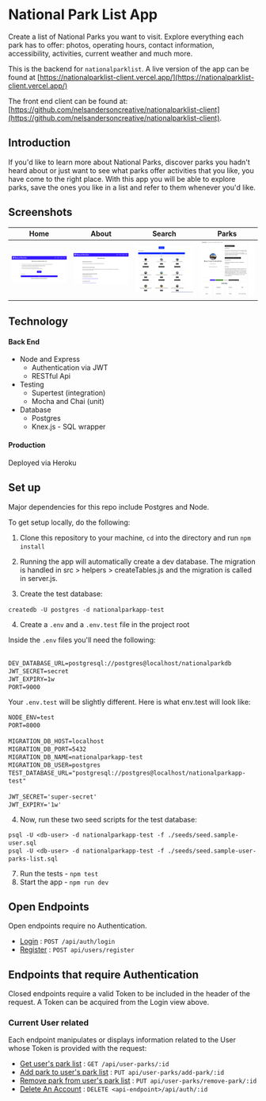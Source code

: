 # National Park List App

Create a list of National Parks you want to visit.  Explore everything each park has to offer: photos, operating hours, contact information, accessibility, activities, current weather and much more.

This is the backend for `nationalparklist`.  A live version of the app can be found at [https://nationalparklist-client.vercel.app/](https://nationalparklist-client.vercel.app/)

The front end client can be found at: [https://github.com/nelsandersoncreative/nationalparklist-client](https://github.com/nelsandersoncreative/nationalparklist-client).

## Introduction

If you'd like to learn more about National Parks, discover parks you hadn't heard about or just want to see what parks offer activities that you like, you have come to the right place. With this app you will be able to explore parks, save the ones you like in a list and refer to them whenever you'd like.

## Screenshots

| Home       | About       | Search     | Parks       |
|------------|-------------|------------|-------------|
| <img src="/assets/home.png" width="250"> | <img src="/assets/about.png" width="250"> | <img src="/assets/search.png" width="250"> | <img src="/assets/parks.png" width="250"> |

## Technology

#### Back End

* Node and Express
  * Authentication via JWT
  * RESTful Api
* Testing
  * Supertest (integration)
  * Mocha and Chai (unit)
* Database
  * Postgres
  * Knex.js - SQL wrapper

#### Production

Deployed via Heroku


## Set up

Major dependencies for this repo include Postgres and Node.

To get setup locally, do the following:

1. Clone this repository to your machine, `cd` into the directory and run `npm install`


2. Running the app will automatically create a dev database.  The migration is handled in src > helpers > createTables.js and the migration is called in server.js.

3. Create the test database: 

`createdb -U postgres -d nationalparkapp-test`  


4. Create a `.env` and a `.env.test` file in the project root

Inside the `.env` files you'll need the following:

````

DEV_DATABASE_URL=postgresql://postgres@localhost/nationalparkdb
JWT_SECRET=secret
JWT_EXPIRY=1w
PORT=9000

````

Your `.env.test` will be slightly different.  Here is what env.test will look like:

````
NODE_ENV=test
PORT=8000

MIGRATION_DB_HOST=localhost
MIGRATION_DB_PORT=5432
MIGRATION_DB_NAME=nationalparkapp-test
MIGRATION_DB_USER=postgres
TEST_DATABASE_URL="postgresql://postgres@localhost/nationalparkapp-test"

JWT_SECRET='super-secret'
JWT_EXPIRY='1w'

````

4. Now, run these two seed scripts for the test database:

````
psql -U <db-user> -d nationalparkapp-test -f ./seeds/seed.sample-user.sql
psql -U <db-user> -d nationalparkapp-test -f ./seeds/seed.sample-user-parks-list.sql

````
7. Run the tests - `npm test`
8. Start the app - `npm run dev`


## Open Endpoints

Open endpoints require no Authentication.

* [Login](auth/login.md) : `POST /api/auth/login`
* [Register](auth/register.md) : `POST api/users/register`

## Endpoints that require Authentication

Closed endpoints require a valid Token to be included in the header of the
request. A Token can be acquired from the Login view above.

### Current User related

Each endpoint manipulates or displays information related to the User whose
Token is provided with the request:

* [Get user's park list](current-user/get-parks.md) : `GET /api/user-parks/:id`
* [Add park to user's park list](current-user/put-add-park.md) : `PUT api/user-parks/add-park/:id`
* [Remove park from user's park list](current-user/put-remove-park.md) : `PUT api/user-parks/remove-park/:id`
* [Delete An Account](current-user/delete.md) : `DELETE <api-endpoint>/api/auth/:id`